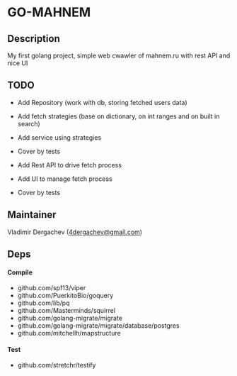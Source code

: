 # GO-MAHNEM

## Description 
My first golang project, simple web cwawler of mahnem.ru with rest API and nice UI

## TODO

- Add Repository (work with db, storing fetched users data)
- Add fetch strategies (base on dictionary, on int ranges and on built in  search)
- Add service using strategies
- Cover by tests

- Add Rest API to drive fetch process
- Add UI to manage fetch process
- Cover by tests

## Maintainer
Vladimir Dergachev (4dergachev@gmail.com)

## Deps
#### Compile
* github.com/spf13/viper
* github.com/PuerkitoBio/goquery
* github.com/lib/pq
* github.com/Masterminds/squirrel
* github.com/golang-migrate/migrate
* github.com/golang-migrate/migrate/database/postgres
* github.com/mitchellh/mapstructure

#### Test
* github.com/stretchr/testify